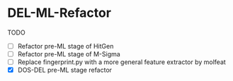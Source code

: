 # DEL-ML-Refactor

TODO
- [ ] Refactor pre-ML stage of HitGen
- [ ] Refactor pre-ML stage of M-Sigma
- [ ] Replace fingerprint.py with a more general feature extractor by molfeat
- [x] DOS-DEL pre-ML stage refactor
